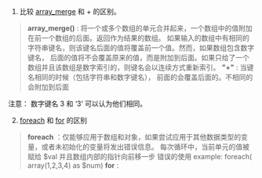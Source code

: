 1. 比较 [array_merge](merge.php) 和 + 的区别。

>	**array_merge()** :
>		将一个或多个数组的单元合并起来，一个数组中的值附加在前一个数组的后面。返回作为结果的数组。
>		如果输入的数组中有相同的字符串键名，则该键名后面的值将覆盖前一个值。然而，如果数组包含数字键名，
>		后面的值将不会覆盖原来的值，而是附加到后面。如果只给了一个数组并且该数组是数字索引的，则键名会以连续方式重新索引。 
>	**"+"** :
>	    当键名相同的时候（包括字符串和数字键名）， 前面的会覆盖后面的。不相同的会附加到后面 

注意： 数字键名 3 和 ‘3’ 可以认为他们相同。

2. [foreach](foreach) 和 [for](for.php) 的区别

>	**foreach** ：仅能够应用于数组和对象，如果尝试应用于其他数据类型的变量，或者未初始化的变量将发出错误信息。
>	          每次循环中，当前单元的值被赋给 $val 并且数组内部的指针向前移一步
>			  错误的使用 example: foreach( array(1,2,3,4) as $num) 
>	**for** :
			

    
